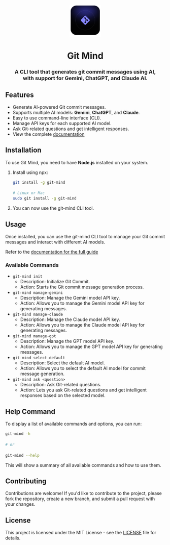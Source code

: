 <p align="center">
  <img width="100" height="100" alt="Motion logo" src="./docs/public/logo.svg" />
</p>
<h1 align="center">Git Mind</h1>
<h3 align="center">
 A CLI tool that generates  git commit messages using AI, <br /> with support for Gemini, ChatGPT, and Claude AI.
</h3>

## Features

- Generate AI-powered Git commit messages.
- Supports multiple AI models: **Gemini**, **ChatGPT**, and **Claude**.
- Easy to use command-line interface (CLI).
- Manage API keys for each supported AI model.
- Ask Git-related questions and get intelligent responses.
- View the complete [documentation](https://git-mind.vercel.app)

## Installation

To use Git Mind, you need to have **Node.js** installed on your system.

1. Install using npx:

   ```bash
   git install -g git-mind

   # Linux or Mac
   sudo git install -g git-mind
   ```

2. You can now use the git-mind CLI tool.

## Usage

Once installed, you can use the git-mind CLI tool to manage your Git commit messages and interact with different AI models.

Refer to the [documentation for the full guide](https://git-mind.vercel.app)

### Available Commands

- `git-mind init`
  - Description: Initialize Git Commit.
  - Action: Starts the Git commit message generation process.
- `git-mind manage-gemini`
  - Description: Manage the Gemini model API key.
  - Action: Allows you to manage the Gemini model API key for generating messages.
- `git-mind manage-claude`
  - Description: Manage the Claude model API key.
  - Action: Allows you to manage the Claude model API key for generating messages.
- `git-mind manage-gpt`
  - Description: Manage the GPT model API key.
  - Action: Allows you to manage the GPT model API key for generating messages.
- `git-mind select-default`
  - Description: Select the default AI model.
  - Action: Allows you to select the default AI model for commit message generation.
- `git-mind ask <question>`
  - Description: Ask Git-related questions.
  - Action: Lets you ask Git-related questions and get intelligent responses based on the selected model.

## Help Command

To display a list of available commands and options, you can run:

```bash
git-mind -h

# or

git-mind --help
```

This will show a summary of all available commands and how to use them.

## Contributing

Contributions are welcome! If you'd like to contribute to the project, please fork the repository, create a new branch, and submit a pull request with your changes.

## License

This project is licensed under the MIT License - see the [LICENSE](/LICENSE.md) file for details.
